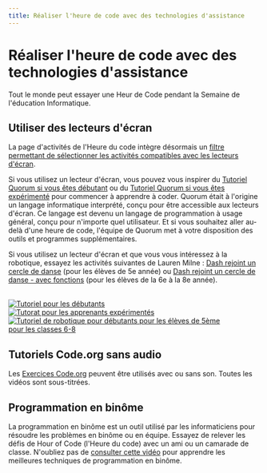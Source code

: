 ```yaml
---
title: Réaliser l'heure de code avec des technologies d'assistance
---
```


<h1>Réaliser l'heure de code avec des technologies d'assistance</h1>

<p>Tout le monde peut essayer une Heur de Code pendant la Semaine de l'éducation Informatique.</p>

<h2>Utiliser des lecteurs d'écran</h2>

<p>La page d'activités de l'Heure du code intègre désormais un <a href="https://hourofcode.com/us/learn?platform=screenreader" target="_blank">filtre permettant de sélectionner les activités compatibles avec les lecteurs d'écran</a>.</p>

<p>Si vous utilisez un lecteur d'écran, vous pouvez vous inspirer du <a href="https://quorumlanguage.com/hourofcode/astro1.html" target="_blank">Tutoriel Quorum si vous êtes débutant</a> ou du <a href="https://quorumlanguage.com/hourofcode/part1.html" target="_blank">Tutoriel Quorum si vous êtes expérimenté</a> pour commencer à apprendre à coder. Quorum était à l'origine un langage informatique interprété, conçu pour être accessible aux lecteurs d'écran. Ce langage est devenu un langage de programmation à usage général, conçu pour n'importe quel utilisateur. Et si vous souhaitez aller au-delà d'une heure de code, l'équipe de Quorum met à votre disposition des outils et programmes supplémentaires.</p>

<p>Si vous utilisez un lecteur d'écran et que vous vous intéressez à la robotique, essayez les activités suivantes de Lauren Milne : <a <a href="https://milnel2.github.io/blocks4alliOS/danceCircle1.html" target="_blank">Dash rejoint un cercle de danse</a> (pour les élèves de 5e année) ou <a href="https://milnel2.github.io/blocks4alliOS/danceCircle2.html" target="_blank">Dash rejoint un cercle de danse - avec fonctions</a> (pour les élèves de la 6e à la 8e année).</p>

<br />

<div class="row">
    <div class="col-xs-4">
        <a href="https://quorumlanguage.com/hourofcode/astro1.html" target="_blank">
        <img src="https://code.org/images/fill-300x225/tutorials/hoc2017/quorum_astronomy.jpg" alt="Tutoriel pour les débutants">
        </a>
    </div>
    <div class="col-xs-4">
        <a href="https://quorumlanguage.com/hourofcode/part1.html" target="_blank">
        <img src="https://code.org/images/fill-300x225/quorum.jpg" alt="Tutorat pour les apprenants expérimentés">
        </a>
    </div>
    <div class="col-xs-4">
        <a href="https://milnel2.github.io/blocks4alliOS/danceCircle1.html" target="_blank">
        <img src="https://code.org/images/fill-300x225//tutorials/hoc2021/milne_dash.jpg" alt="Tutoriel de robotique pour débutants">
        </a>
        <a href="https://milnel2.github.io/blocks4alliOS/danceCircle1.html" target="_blank">pour les élèves de 5ème</a>
        <br>
        <a href="https://milnel2.github.io/blocks4alliOS/danceCircle2.html" target="_blank">pour les classes 6-8</a>
    </div>
</div>

<div style="clear: both"></div>

<h2>Tutoriels Code.org sans audio</h2>

<p>Les <a href="https://studio.code.org/courses" target="_blank">Exercices Code.org</a> peuvent être utilisés avec ou sans son. Toutes les vidéos sont sous-titrées.</p>

<h2>Programmation en binôme</h2>

<p>La programmation en binôme est un outil utilisé par les informaticiens pour résoudre les problèmes en binôme ou en équipe. Essayez de relever les défis de Hour of Code (l'Heure du code) avec un ami ou un camarade de classe. N'oubliez pas de <a href="https://www.youtube.com/watch?v=vgkahOzFH2Q" target="_blank">consulter cette vidéo</a> pour apprendre les meilleures techniques de programmation en binôme.</p>
